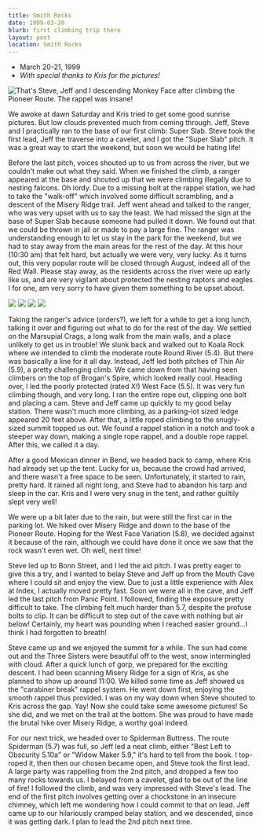 ```yaml
---
title: Smith Rocks
date: 1999-03-20
blurb: first climbing trip there
layout: post
location: Smith Rocks
---
```


* March 20-21, 1999
* *With special thanks to Kris for the pictures!*



![That's Steve, Jeff and I descending Monkey
Face after climbing the Pioneer Route. The rappel was insane!](images/articles/trips/1999/mrapillus.jpg)

We awoke at dawn Saturday and Kris tried to get some good sunrise pictures. But
low clouds prevented much from coming through. Jeff, Steve and I practically
ran to the base of our first climb: Super Slab. Steve took the first lead, Jeff
the traverse into a cavelet, and I got the "Super Slab" pitch. It was a great way
to start the weekend, but soon we would be hating life!


Before the last pitch, voices shouted up to us from across the river, but we
couldn't make out what they said. When we finished the climb, a ranger appeared at
the base and shouted up that we were climbing illegally due to nesting falcons.
Oh lordy. Due to a missing bolt at the rappel station, we had to take the       "walk-off"
which involved some difficult scrambling, and a descent of the Misery Ridge
trail. Jeff went ahead and talked to the ranger, who was very upset with us to
say the least. We had missed the sign at the base of Super Slab because someone
had pulled it down. We found out that we could be thrown in jail or made to 
pay a large fine. The ranger was understanding enough to let us stay in the park
for the weekend, but we had to stay away from the main areas for the rest of the
day. At this hour (10:30 am) that felt hard, but actually we were very, very
lucky. As it turns out, this very popular route will be closed through August,
indeed all of the Red Wall. Please stay away, as the residents across the river
were up early like us, and are very vigilant about protected the nesting raptors
and eagles. I for one, am very sorry to have given them something to be upset about.

![](images/articles/trips/1999/jeffclimb.jpg)
![](images/articles/trips/1999/mclimb.jpg)
![](images/articles/trips/1999/stvrap.jpg)
![](images/articles/trips/1999/steveclimb.jpg)

Taking the ranger's advice (orders?), we left for a while to get a long lunch, talking
it over and figuring out what to do for the rest of the day. We settled on the
Marsupial Crags, a long walk from the main walls, and a place unlikely to get us
in trouble! We slunk back and walked out to Koala Rock where we intended to climb
the moderate route Round River (5.4). But there was basically a line for it all
day. Instead, Jeff led both pitches of Thin Air (5.9), a pretty challenging
climb. We came down from that having seen climbers on the top of Brogan's Spire,
which looked really cool. Heading over, I led the poorly protected (rated X!)
West Face (5.5). It was very fun climbing though, and very long. I ran the
entire rope out, clipping one bolt and placing a cam. Steve and Jeff came
up quickly to my good belay station. There wasn't much more climbing, as a
parking-lot sized ledge appeared 20 feet above. After that, a little roped
climbing to the snugly-sized summit topped us out. We found a rappel station
in a notch and took a steeper way down, making a single rope rappel, and a
double rope rappel. After this, we called it a day.


After a good Mexican dinner in Bend, we headed back to camp, where Kris
had already set up the tent. Lucky for us, because the crowd had arrived,
and there wasn't a free space to be seen. Unfortunately, it started to
rain, pretty hard. It rained all night long, and Steve had to abandon
his tarp and sleep in the car. Kris and I were very snug in the tent,
and rather guiltily slept very well!


We were up a bit later due to the rain, but were still the first car
in the parking lot. We hiked over Misery Ridge and down to the base of
the Pioneer Route. Hoping for the West Face Variation (5.8), we decided against it
because of the rain, although we could have done it once we saw that the
rock wasn't even wet. Oh well, next time!

Steve led up to Bonn Street, and I led the aid pitch. I was pretty eager to
give this a try, and I wanted to belay Steve and Jeff up from the Mouth
Cave where I could sit and enjoy the view. Due to just a little experience
with Alex at Index, I actually moved pretty fast. Soon we were all in the
cave, and Jeff led the last pitch from Panic Point. I followed, finding
the exposure pretty difficult to take. The climbing felt much harder than
5.7, despite the profuse bolts to clip. It can be difficult to step out
of the cave with nothing but air below! Certainly, my heart was pounding
when I reached easier ground...I think I had forgotten to breath!



Steve came up and we enjoyed the summit for a while. The sun had come out
and the Three Sisters were beautiful off to the west, snow intermingled with
cloud. After a quick lunch of gorp, we prepared for the exciting descent.
I had been scanning Misery Ridge for a sign of Kris, as she planned to show
up around 11:00. We killed some time as Jeff showed us the "carabiner break"
rappel system. He went down first, enjoying the smooth rappel thus provided.
I was on my way down when Steve shouted to Kris across the gap. Yay! Now
she could take some awesome pictures! So she did, and we met on the trail
at the bottom. She was proud to have made the brutal hike over Misery
Ridge, a worthy goal indeed.


For our next trick, we headed over to Spiderman Buttress. The route Spiderman (5.7) was
full, so Jeff led a neat climb, either "Best Left to Obscurity 5.10a" or
"Widow Maker 5.9," it's hard to tell from the book. I top-roped it, then
then our chosen became open, and Steve took the first lead.
A large party was rappelling from the 2nd pitch, and dropped a few too many
rocks towards us. I belayed from a cavelet, glad to be out of the line of
fire! I followed the climb, and was very impressed with Steve's lead. The
end of the first pitch involves getting over a chockstone in an insecure
chimney, which left me wondering how I could commit to that on lead.
Jeff came up to our hilariously cramped belay station, and we descended,
since it was getting dark. I plan to lead the 2nd pitch next time.





